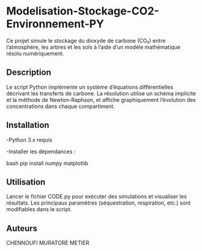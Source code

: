 # Modelisation-Stockage-CO2-Environnement-PY

Ce projet simule le stockage du dioxyde de carbone (CO₂) entre l’atmosphère, les arbres et les sols à l’aide d’un modèle mathématique résolu numériquement.

## Description
Le script Python implémente un système d’équations différentielles décrivant les transferts de carbone. La résolution utilise un schéma implicite et la méthode de Newton-Raphson, et affiche graphiquement l’évolution des concentrations dans chaque compartiment.

## Installation
-Python 3.x requis

-Installer les dépendances :

bash
pip install numpy matplotlib

## Utilisation
Lancer le fichier CODE.py pour exécuter des simulations et visualiser les résultats. Les principaux paramètres (séquestration, respiration, etc.) sont modifiables dans le script.

## Auteurs
CHENNOUFI MURATORE METIER

